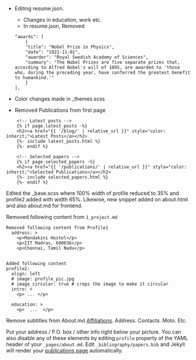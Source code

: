 - Editing resume.json.
    - Changes in education, work etc.
    - In resume.json, Removed
    ```
    "awards": [
        {
        "title": "Nobel Prize in Physics",
        "date": "1921-11-01",
        "awarder": "Royal Swedish Academy of Sciences",
        "summary": "The Nobel Prizes are five separate prizes that, according to Alfred Nobel's will of 1895, are awarded to 'those who, during the preceding year, have conferred the greatest benefit to humankind.'"
        }
    ],
    ```
- Color changes made in _themes.scss 

- Removed Publications from first page
```
    <!-- Latest posts -->
    {% if page.latest_posts -%}
    <h2><a href="{{ '/blog/' | relative_url }}" style="color: inherit;">Latest Posts</a></h2>
    {%- include latest_posts.html %}
    {%- endif %}

    <!-- Selected papers -->
    {% if page.selected_papers -%}
    <h2><a href="{{ '/publications/' | relative_url }}" style="color: inherit;">Selected Publications</a></h2>
    {%- include selected_papers.html %}
    {%- endif %}
```

Edited the _base.scss where 100% width of profile reduced to 35% and profile2 added with width 65%.
Likewise, new snippet added on about.html and also about.md for frontend.

Removed following content from `1_project.md`

<!-- 
<div class="row">
    <div class="col-sm mt-3 mt-md-0">
        {% include figure.html path="assets/img/1.jpg" title="example image" class="img-fluid rounded z-depth-1" %}
    </div>
    <div class="col-sm mt-3 mt-md-0">
        {% include figure.html path="assets/img/3.jpg" title="example image" class="img-fluid rounded z-depth-1" %}
    </div>
    <div class="col-sm mt-3 mt-md-0">
        {% include figure.html path="assets/img/5.jpg" title="example image" class="img-fluid rounded z-depth-1" %}
    </div>
</div>
<div class="caption">
    Caption photos easily. On the left, a road goes through a tunnel. Middle, leaves artistically fall in a hipster photoshoot. Right, in another hipster photoshoot, a lumberjack grasps a handful of pine needles.
</div>
<div class="row">
    <div class="col-sm mt-3 mt-md-0">
        {% include figure.html path="assets/img/5.jpg" title="example image" class="img-fluid rounded z-depth-1" %}
    </div>
</div>
<div class="caption">
    This image can also have a caption. It's like magic.
</div> 
-->

```
Removed following content from Profile1
  address: >
    <p>Mandakini Hostel</p>
    <p>IIT Madras, 600036</p>
    <p>Chennai, Tamil Nadu</p>


Added following content
profile2:
  align: left
  # image: profile_pic.jpg
  # image_circular: true # crops the image to make it circular
  intro: >
    <p> ... </p>

  education: >
    <p>  ...  </p> 
```

Remove subtitles from About.md
<a href='#'>Affiliations</a>. Address. Contacts. Moto. Etc.


Put your address / P.O. box / other info right below your picture. You can also disable any of these elements by editing `profile` property of the YAML header of your `_pages/about.md`. Edit `_bibliography/papers.bib` and Jekyll will render your [publications page](/al-folio/publications/) automatically.
